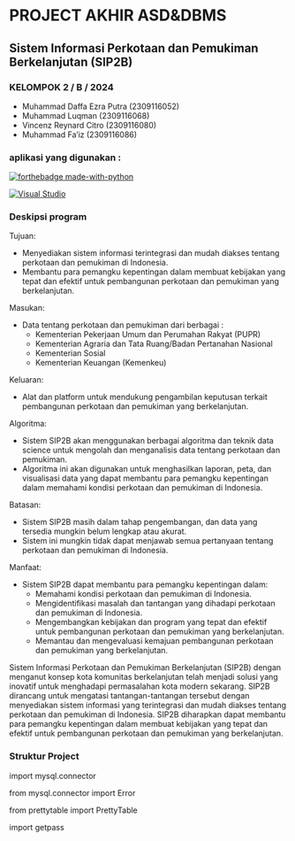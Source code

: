 # PROJECT AKHIR ASD&DBMS
## Sistem Informasi Perkotaan dan Pemukiman Berkelanjutan (SIP2B)
### KELOMPOK 2 / B / 2024
- Muhammad Daffa Ezra Putra 	(2309116052)
- Muhammad Luqman	(2309116068)
- Vincenz Reynard Citro 	(2309116080)
- Muhammad Fa’iz	(2309116086)
### aplikasi yang digunakan :
[![forthebadge made-with-python](http://ForTheBadge.com/images/badges/made-with-python.svg)](https://www.python.org/)

[![Visual Studio](https://badgen.net/badge/icon/visualstudio?icon=visualstudio&label)](https://visualstudio.microsoft.com)

### Deskipsi program 
Tujuan:
- Menyediakan sistem informasi terintegrasi dan mudah diakses tentang perkotaan dan pemukiman di Indonesia.
- Membantu para pemangku kepentingan dalam membuat kebijakan yang tepat dan efektif untuk pembangunan perkotaan dan pemukiman yang berkelanjutan.
  
Masukan:
- Data tentang perkotaan dan pemukiman dari berbagai :
   - Kementerian Pekerjaan Umum dan Perumahan Rakyat (PUPR) 
   - Kementerian Agraria dan Tata Ruang/Badan Pertanahan Nasional
   - Kementerian Sosial
   - Kementerian Keuangan (Kemenkeu)
     
Keluaran:
- Alat dan platform untuk mendukung pengambilan keputusan terkait pembangunan perkotaan dan pemukiman yang berkelanjutan.
  
Algoritma:
- Sistem SIP2B akan menggunakan berbagai algoritma dan teknik data science untuk mengolah dan menganalisis data tentang perkotaan dan pemukiman.
- Algoritma ini akan digunakan untuk menghasilkan laporan, peta, dan visualisasi data yang dapat membantu para pemangku kepentingan dalam memahami kondisi perkotaan dan pemukiman di Indonesia.
  
Batasan:
- Sistem SIP2B masih dalam tahap pengembangan, dan data yang tersedia mungkin belum lengkap atau akurat.
- Sistem ini mungkin tidak dapat menjawab semua pertanyaan tentang perkotaan dan pemukiman di Indonesia.
  
Manfaat:
- Sistem SIP2B dapat membantu para pemangku kepentingan dalam:
  - Memahami kondisi perkotaan dan pemukiman di Indonesia.
  - Mengidentifikasi masalah dan tantangan yang dihadapi perkotaan dan pemukiman di Indonesia.
  - Mengembangkan kebijakan dan program yang tepat dan efektif untuk pembangunan perkotaan dan pemukiman yang berkelanjutan.
  - Memantau dan mengevaluasi kemajuan pembangunan perkotaan dan pemukiman yang berkelanjutan.

Sistem Informasi Perkotaan dan Pemukiman Berkelanjutan (SIP2B) dengan menganut konsep kota komunitas berkelanjutan telah menjadi solusi yang inovatif untuk menghadapi permasalahan kota modern sekarang. SIP2B dirancang untuk mengatasi tantangan-tantangan tersebut dengan menyediakan sistem informasi yang terintegrasi dan mudah diakses tentang perkotaan dan pemukiman di Indonesia. SIP2B diharapkan dapat membantu para pemangku kepentingan dalam membuat kebijakan yang tepat dan efektif untuk pembangunan perkotaan dan pemukiman yang berkelanjutan.

### Struktur Project
import mysql.connector

from mysql.connector import Error

from prettytable import PrettyTable

import getpass

